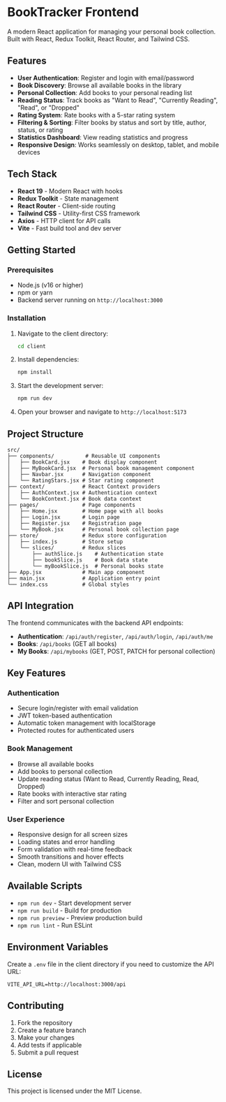 # BookTracker Frontend

A modern React application for managing your personal book collection. Built with React, Redux Toolkit, React Router, and Tailwind CSS.

## Features

- **User Authentication**: Register and login with email/password
- **Book Discovery**: Browse all available books in the library
- **Personal Collection**: Add books to your personal reading list
- **Reading Status**: Track books as "Want to Read", "Currently Reading", "Read", or "Dropped"
- **Rating System**: Rate books with a 5-star rating system
- **Filtering & Sorting**: Filter books by status and sort by title, author, status, or rating
- **Statistics Dashboard**: View reading statistics and progress
- **Responsive Design**: Works seamlessly on desktop, tablet, and mobile devices

## Tech Stack

- **React 19** - Modern React with hooks
- **Redux Toolkit** - State management
- **React Router** - Client-side routing
- **Tailwind CSS** - Utility-first CSS framework
- **Axios** - HTTP client for API calls
- **Vite** - Fast build tool and dev server

## Getting Started

### Prerequisites

- Node.js (v16 or higher)
- npm or yarn
- Backend server running on `http://localhost:3000`

### Installation

1. Navigate to the client directory:
   ```bash
   cd client
   ```

2. Install dependencies:
   ```bash
   npm install
   ```

3. Start the development server:
   ```bash
   npm run dev
   ```

4. Open your browser and navigate to `http://localhost:5173`

## Project Structure

```
src/
├── components/          # Reusable UI components
│   ├── BookCard.jsx    # Book display component
│   ├── MyBookCard.jsx  # Personal book management component
│   ├── Navbar.jsx      # Navigation component
│   └── RatingStars.jsx # Star rating component
├── context/            # React Context providers
│   ├── AuthContext.jsx # Authentication context
│   └── BookContext.jsx # Book data context
├── pages/              # Page components
│   ├── Home.jsx        # Home page with all books
│   ├── Login.jsx       # Login page
│   ├── Register.jsx    # Registration page
│   └── MyBook.jsx      # Personal book collection page
├── store/              # Redux store configuration
│   ├── index.js        # Store setup
│   └── slices/         # Redux slices
│       ├── authSlice.js    # Authentication state
│       ├── bookSlice.js    # Book data state
│       └── myBookSlice.js  # Personal books state
├── App.jsx             # Main app component
├── main.jsx            # Application entry point
└── index.css           # Global styles
```

## API Integration

The frontend communicates with the backend API endpoints:

- **Authentication**: `/api/auth/register`, `/api/auth/login`, `/api/auth/me`
- **Books**: `/api/books` (GET all books)
- **My Books**: `/api/mybooks` (GET, POST, PATCH for personal collection)

## Key Features

### Authentication
- Secure login/register with email validation
- JWT token-based authentication
- Automatic token management with localStorage
- Protected routes for authenticated users

### Book Management
- Browse all available books
- Add books to personal collection
- Update reading status (Want to Read, Currently Reading, Read, Dropped)
- Rate books with interactive star rating
- Filter and sort personal collection

### User Experience
- Responsive design for all screen sizes
- Loading states and error handling
- Form validation with real-time feedback
- Smooth transitions and hover effects
- Clean, modern UI with Tailwind CSS

## Available Scripts

- `npm run dev` - Start development server
- `npm run build` - Build for production
- `npm run preview` - Preview production build
- `npm run lint` - Run ESLint

## Environment Variables

Create a `.env` file in the client directory if you need to customize the API URL:

```
VITE_API_URL=http://localhost:3000/api
```

## Contributing

1. Fork the repository
2. Create a feature branch
3. Make your changes
4. Add tests if applicable
5. Submit a pull request

## License

This project is licensed under the MIT License.
